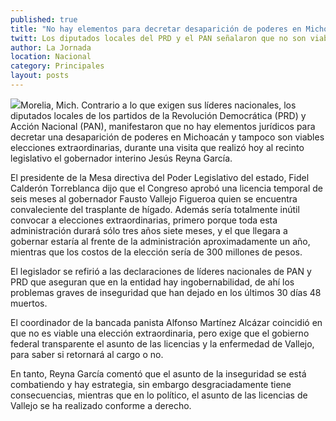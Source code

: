 ```yaml
---
published: true
title: "No hay elementos para decretar desaparición de poderes en Michoacán: diputados"
twitt: Los diputados locales del PRD y el PAN señalaron que no son viables las elecciones extraordinarias para decretar una desaparición de poderes en el estado.
author: La Jornada
location: Nacional
category: Principales
layout: posts
---
```


![](http://i.imgur.com/G4HIc83m.jpg)Morelia, Mich. Contrario a lo que exigen sus líderes nacionales, los diputados locales de los partidos de la Revolución Democrática (PRD) y Acción Nacional (PAN), manifestaron que no hay elementos jurídicos para decretar una desaparición de poderes en Michoacán y tampoco son viables elecciones extraordinarias, durante una visita que realizó hoy al recinto legislativo el gobernador interino Jesús Reyna García.

El presidente de la Mesa directiva del Poder Legislativo del estado, Fidel Calderón Torreblanca dijo que el Congreso aprobó una licencia temporal de seis meses al gobernador Fausto Vallejo Figueroa quien se encuentra convaleciente del trasplante de hígado. Además sería totalmente inútil convocar a elecciones extraordinarias, primero porque toda esta administración durará sólo tres años siete meses, y el que llegara a gobernar estaría al frente de la administración aproximadamente un año, mientras que los costos de la elección sería de 300 millones de pesos.

El legislador se refirió a las declaraciones de líderes nacionales de PAN y PRD que aseguran que en la entidad hay ingobernabilidad, de ahí los problemas graves de inseguridad que han dejado en los últimos 30 días 48 muertos.

El coordinador de la bancada panista Alfonso Martínez Alcázar coincidió en que no es viable una elección extraordinaria, pero exige que el gobierno federal transparente el asunto de las licencias y la enfermedad de Vallejo, para saber si retornará al cargo o no.

En tanto, Reyna García comentó que el asunto de la inseguridad se está combatiendo y hay estrategia, sin embargo desgraciadamente tiene consecuencias, mientras que en lo político, el asunto de las licencias de Vallejo se ha realizado conforme a derecho.
